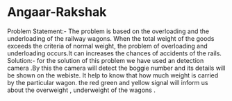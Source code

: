 # Angaar-Rakshak
Problem Statement:- The problem is based on the overloading and the underloading of the railway wagons.
When the total weight of the goods exceeds the criteria of normal weight, the problem of overloading and underloading occurs.It can increases the chances of accidents of the rails.
Solution:- for the solution of this problem we have used an detection camera .By this the camera will detect the boggie number and its details will be shown on the webiste.
It help to know that how much weight is carried by the particular wagon. the red green and yellow signal will inform us about the overweight , underweight of the wagons .
